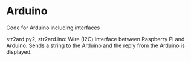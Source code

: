 # Arduino
Code for Arduino including interfaces

str2ard.py2, str2ard.ino:
Wire (I2C) interface between Raspberry Pi and Arduino.
Sends a string to the Arduino and the reply from the Arduino is displayed.
